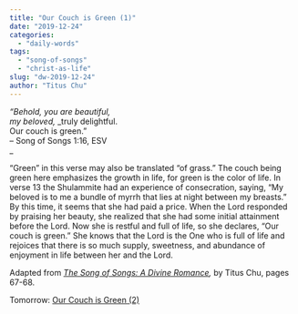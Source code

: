 ```yaml
---
title: "Our Couch is Green (1)"
date: "2019-12-24"
categories: 
  - "daily-words"
tags: 
  - "song-of-songs"
  - "christ-as-life"
slug: "dw-2019-12-24"
author: "Titus Chu"
---
```


_“Behold, you are beautiful,  
my beloved,_ _truly delightful.  
Our couch is green.”  
– Song of Songs 1:16, ESV  
_

“Green” in this verse may also be translated “of grass.” The couch being green here emphasizes the growth in life, for green is the color of life. In verse 13 the Shulammite had an experience of consecration, saying, “My beloved is to me a bundle of myrrh that lies at night between my breasts.” By this time, it seems that she had paid a price. When the Lord responded by praising her beauty, she realized that she had some initial attainment before the Lord. Now she is restful and full of life, so she declares, “Our couch is green.” She knows that the Lord is the One who is full of life and rejoices that there is so much supply, sweetness, and abundance of enjoyment in life between her and the Lord. 

Adapted from _[The Song of Songs: A Divine Romance](/song-of-songs-dr "Go to the listing for this book."),_ by Titus Chu, pages 67-68.

Tomorrow: [Our Couch is Green (2)](/dw-2019-12-25)

